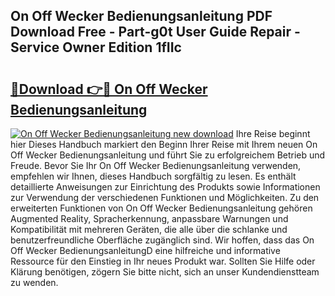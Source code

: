 ## On Off Wecker Bedienungsanleitung PDF Download Free - Part-g0t User Guide Repair - Service Owner Edition 1fIIc

# <h2><a href="http://df5hwmi.blite.top/?on=On+Off+Wecker+Bedienungsanleitung">🔗Download 👉🔴 On Off Wecker Bedienungsanleitung</a></h2>

[![On Off Wecker Bedienungsanleitung new download](https://i.imgur.com/lujVjoI.png)](http://df5hwmi.blite.top/?on=On+Off+Wecker+Bedienungsanleitung)
Ihre Reise beginnt hier Dieses Handbuch markiert den Beginn Ihrer Reise mit Ihrem neuen On Off Wecker Bedienungsanleitung und führt Sie zu erfolgreichem Betrieb und Freude. Bevor Sie Ihr On Off Wecker Bedienungsanleitung verwenden, empfehlen wir Ihnen, dieses Handbuch sorgfältig zu lesen. Es enthält detaillierte Anweisungen zur Einrichtung des Produkts sowie Informationen zur Verwendung der verschiedenen Funktionen und Möglichkeiten. Zu den erweiterten Funktionen von On Off Wecker Bedienungsanleitung gehören Augmented Reality, Spracherkennung, anpassbare Warnungen und Kompatibilität mit mehreren Geräten, die alle über die schlanke und benutzerfreundliche Oberfläche zugänglich sind. Wir hoffen, dass das On Off Wecker BedienungsanleitungD eine hilfreiche und informative Ressource für den Einstieg in Ihr neues Produkt war. Sollten Sie Hilfe oder Klärung benötigen, zögern Sie bitte nicht, sich an unser Kundendienstteam zu wenden.
